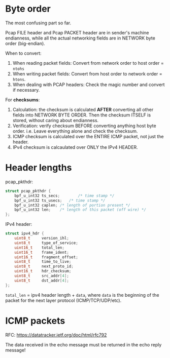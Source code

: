 # Byte order

The most confusing part so far.

Pcap FILE header and Pcap PACKET header are in sender's machine endianness, while all the actual networking fields are in NETWORK byte order (big-endian).


When to convert:

1. When reading packet fields: Convert from network order to host order = `ntohs`
2. When writing packet fields: Convert from host order to network order = `htons`.
3. When dealing with PCAP headers: Check the magic number and convert if necessary.

For **checksums**: 

1. Calculation: the checksum is calculated **AFTER** converting all other fields into NETWORK BYTE ORDER. Then the checksum ITSELF is stored, without caring about endianness. 
2. Verification: verify checksum BEFORE converting anything host byte order. i.e. Leave everything alone and check the checksum.
3. ICMP checksum is calculated over the ENTIRE ICMP packet, not just the header.
4. IPv4 checksum is calcaulated over ONLY the IPv4 HEADER.


# Header lengths

pcap_pkthdr:
```C
struct pcap_pkthdr {
	bpf_u_int32 ts_secs;		/* time stamp */
	bpf_u_int32 ts_usecs;	/* time stamp */
	bpf_u_int32 caplen;	/* length of portion present */
	bpf_u_int32 len;	/* length of this packet (off wire) */
};
```

IPv4 header: 
```C
struct ipv4_hdr {
    uint8_t 	version_ihl;    
    uint8_t 	type_of_service;
    uint16_t 	total_len; 
    uint16_t 	frame_ident;
    uint16_t 	fragment_offset;
    uint8_t 	time_to_live;
    uint8_t 	next_proto_id;
    uint16_t 	hdr_checksum;
    uint8_t 	src_addr[4];
    uint8_t 	dst_addr[4];
};
```

`total_len` = ipv4 header length + `data`, where `data` is the beginning of the packet for the next layer protocol (ICMP/TCP/UDP/etc).

# ICMP packets

RFC: https://datatracker.ietf.org/doc/html/rfc792

The data received in the echo message must be returned in the echo reply message!



